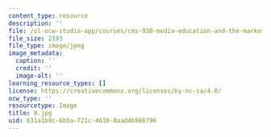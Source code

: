 ```yaml
---
content_type: resource
description: ''
file: /ol-ocw-studio-app/courses/cms-930-media-education-and-the-marketplace-fall-2001/631a1b9c6b5a721c46100aad4b986796_8.jpg
file_size: 2193
file_type: image/jpeg
image_metadata:
  caption: ''
  credit: ''
  image-alt: ''
learning_resource_types: []
license: https://creativecommons.org/licenses/by-nc-sa/4.0/
ocw_type: ''
resourcetype: Image
title: 8.jpg
uid: 631a1b9c-6b5a-721c-4610-0aad4b986796
---
```

